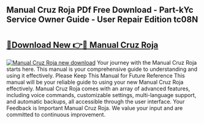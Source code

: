 ## Manual Cruz Roja PDf Free Download - Part-kYc Service Owner Guide - User Repair Edition tc08N

# <h2><a href="http://bc35527.oget.top/?id=Manual+Cruz+Roja">🔗Download New 👉🔴 Manual Cruz Roja</a></h2>

[![Manual Cruz Roja new download](https://i.imgur.com/5g1atiW.png)](http://bc35527.oget.top/?id=Manual+Cruz+Roja)
Your journey with the Manual Cruz Roja starts here. This manual is your comprehensive guide to understanding and using it effectively. Please Keep This Manual for Future Reference This manual will be your reliable guide to using your new Manual Cruz Roja effectively. Manual Cruz Roja comes with an array of advanced features, including voice commands, customizable settings, multi-language support, and automatic backups, all accessible through the user interface. Your Feedback is Important Manual Cruz Roja. We value your input and are committed to continuous improvement.
